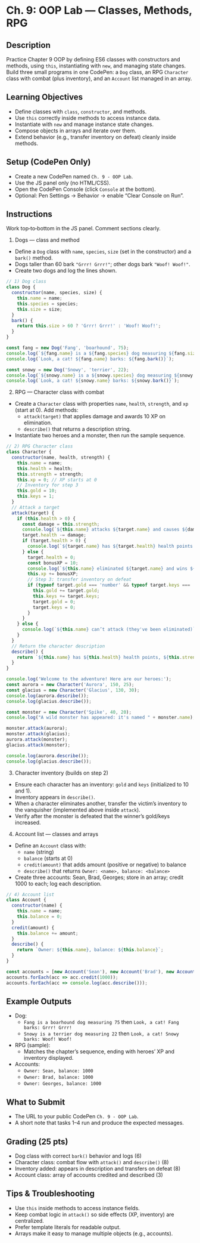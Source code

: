 # Ch. 9: OOP Lab — Classes, Methods, RPG

## Description

Practice Chapter 9 OOP by defining ES6 classes with constructors and methods, using `this`, instantiating with `new`, and managing state changes. Build three small programs in one CodePen: a `Dog` class, an RPG `Character` class with combat (plus inventory), and an `Account` list managed in an array.

## Learning Objectives

- Define classes with `class`, `constructor`, and methods.
- Use `this` correctly inside methods to access instance data.
- Instantiate with `new` and manage instance state changes.
- Compose objects in arrays and iterate over them.
- Extend behavior (e.g., transfer inventory on defeat) cleanly inside methods.

## Setup (CodePen Only)

- Create a new CodePen named `Ch. 9 - OOP Lab`.
- Use the JS panel only (no HTML/CSS).
- Open the CodePen Console (click `Console` at the bottom).
- Optional: Pen Settings → Behavior → enable “Clear Console on Run”.

## Instructions

Work top‑to‑bottom in the JS panel. Comment sections clearly.

1) Dogs — class and method
- Define a `Dog` class with `name`, `species`, `size` (set in the constructor) and a `bark()` method.
- Dogs taller than 60 bark `"Grrr! Grrr!"`; other dogs bark `"Woof! Woof!"`.
- Create two dogs and log the lines shown.

```js
// 1) Dog class
class Dog {
  constructor(name, species, size) {
    this.name = name;
    this.species = species;
    this.size = size;
  }
  bark() {
    return this.size > 60 ? 'Grrr! Grrr!' : 'Woof! Woof!';
  }
}

const fang = new Dog('Fang', 'boarhound', 75);
console.log(`${fang.name} is a ${fang.species} dog measuring ${fang.size}`);
console.log(`Look, a cat! ${fang.name} barks: ${fang.bark()}`);

const snowy = new Dog('Snowy', 'terrier', 22);
console.log(`${snowy.name} is a ${snowy.species} dog measuring ${snowy.size}`);
console.log(`Look, a cat! ${snowy.name} barks: ${snowy.bark()}`);
```

2) RPG — Character class with combat
- Create a `Character` class with properties `name`, `health`, `strength`, and `xp` (start at 0). Add methods:
  - `attack(target)` that applies damage and awards 10 XP on elimination.
  - `describe()` that returns a description string.
- Instantiate two heroes and a monster, then run the sample sequence.

```js
// 2) RPG Character class
class Character {
  constructor(name, health, strength) {
    this.name = name;
    this.health = health;
    this.strength = strength;
    this.xp = 0; // XP starts at 0
    // Inventory for step 3
    this.gold = 10;
    this.keys = 1;
  }
  // Attack a target
  attack(target) {
    if (this.health > 0) {
      const damage = this.strength;
      console.log(`${this.name} attacks ${target.name} and causes ${damage} damage points`);
      target.health -= damage;
      if (target.health > 0) {
        console.log(`${target.name} has ${target.health} health points left`);
      } else {
        target.health = 0;
        const bonusXP = 10;
        console.log(`${this.name} eliminated ${target.name} and wins ${bonusXP} experience points`);
        this.xp += bonusXP;
        // Step 3: transfer inventory on defeat
        if (typeof target.gold === 'number' && typeof target.keys === 'number') {
          this.gold += target.gold;
          this.keys += target.keys;
          target.gold = 0;
          target.keys = 0;
        }
      }
    } else {
      console.log(`${this.name} can’t attack (they've been eliminated)`);
    }
  }
  // Return the character description
  describe() {
    return `${this.name} has ${this.health} health points, ${this.strength} as strength and ${this.xp} XP points (inventory: ${this.gold} gold, ${this.keys} key(s))`;
  }
}

console.log('Welcome to the adventure! Here are our heroes:');
const aurora = new Character('Aurora', 150, 25);
const glacius = new Character('Glacius', 130, 30);
console.log(aurora.describe());
console.log(glacius.describe());

const monster = new Character('Spike', 40, 20);
console.log("A wild monster has appeared: it's named " + monster.name);

monster.attack(aurora);
monster.attack(glacius);
aurora.attack(monster);
glacius.attack(monster);

console.log(aurora.describe());
console.log(glacius.describe());
```

3) Character inventory (builds on step 2)
- Ensure each character has an inventory: `gold` and `keys` (initialized to 10 and 1).
- Inventory appears in `describe()`.
- When a character eliminates another, transfer the victim’s inventory to the vanquisher (implemented above inside `attack`).
- Verify after the monster is defeated that the winner’s gold/keys increased.

4) Account list — classes and arrays
- Define an `Account` class with:
  - `name` (string)
  - `balance` (starts at 0)
  - `credit(amount)` that adds amount (positive or negative) to balance
  - `describe()` that returns `Owner: <name>, balance: <balance>`
- Create three accounts: Sean, Brad, Georges; store in an array; credit 1000 to each; log each description.

```js
// 4) Account list
class Account {
  constructor(name) {
    this.name = name;
    this.balance = 0;
  }
  credit(amount) {
    this.balance += amount;
  }
  describe() {
    return `Owner: ${this.name}, balance: ${this.balance}`;
  }
}

const accounts = [new Account('Sean'), new Account('Brad'), new Account('Georges')];
accounts.forEach(acc => acc.credit(1000));
accounts.forEach(acc => console.log(acc.describe()));
```

## Example Outputs

- Dog:
  - `Fang is a boarhound dog measuring 75` then `Look, a cat! Fang barks: Grrr! Grrr!`
  - `Snowy is a terrier dog measuring 22` then `Look, a cat! Snowy barks: Woof! Woof!`
- RPG (sample):
  - Matches the chapter’s sequence, ending with heroes’ XP and inventory displayed.
- Accounts:
  - `Owner: Sean, balance: 1000`
  - `Owner: Brad, balance: 1000`
  - `Owner: Georges, balance: 1000`

## What to Submit

- The URL to your public CodePen `Ch. 9 - OOP Lab`.
- A short note that tasks 1–4 run and produce the expected messages.

## Grading (25 pts)

- Dog class with correct `bark()` behavior and logs (6)
- Character class: combat flow with `attack()` and `describe()` (8)
- Inventory added: appears in description and transfers on defeat (8)
- Account class: array of accounts credited and described (3)

## Tips & Troubleshooting

- Use `this` inside methods to access instance fields.
- Keep combat logic in `attack()` so side effects (XP, inventory) are centralized.
- Prefer template literals for readable output.
- Arrays make it easy to manage multiple objects (e.g., accounts).
